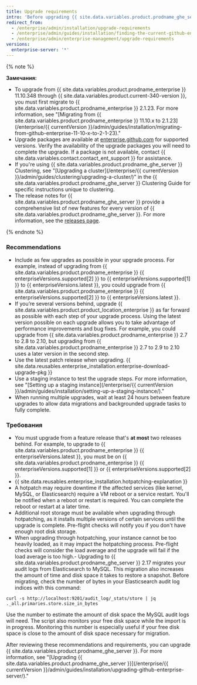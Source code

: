 ```yaml
---
title: Upgrade requirements
intro: 'Before upgrading {{ site.data.variables.product.prodname_ghe_server }}, review these recommendations and requirements to plan your upgrade strategy.'
redirect_from:
  - /enterprise/admin/installation/upgrade-requirements
  - /enterprise/admin/guides/installation/finding-the-current-github-enterprise-release/
  - /enterprise/admin/enterprise-management/upgrade-requirements
versions:
  enterprise-server: '*'
---
```


{% note %}

**Замечания:**
- To upgrade from {{ site.data.variables.product.prodname_enterprise }} 11.10.348 through {{ site.data.variables.product.current-340-version }}, you must first migrate to {{ site.data.variables.product.prodname_enterprise }} 2.1.23. For more information, see "[Migrating from {{ site.data.variables.product.prodname_enterprise }} 11.10.x to 2.1.23](/enterprise/{{ currentVersion }}/admin/guides/installation/migrating-from-github-enterprise-11-10-x-to-2-1-23)."
- Upgrade packages are available at [enterprise.github.com](https://enterprise.github.com/releases) for supported versions. Verify the availability of the upgrade packages you will need to complete the upgrade. If a package is not available, contact {{ site.data.variables.contact.contact_ent_support }} for assistance.
- If you're using {{ site.data.variables.product.prodname_ghe_server }} Clustering, see "[Upgrading a cluster](/enterprise/{{ currentVersion }}/admin/guides/clustering/upgrading-a-cluster/)" in the {{ site.data.variables.product.prodname_ghe_server }} Clustering Guide for specific instructions unique to clustering.
-   The release notes for {{ site.data.variables.product.prodname_ghe_server }} provide a comprehensive list of new features for every version of {{ site.data.variables.product.prodname_ghe_server }}. For more information, see the [releases page](https://enterprise.github.com/releases).

{% endnote %}

### Recommendations

- Include as few upgrades as possible in your upgrade process. For example, instead of upgrading from {{ site.data.variables.product.prodname_enterprise }} {{ enterpriseVersions.supported[2] }} to {{ enterpriseVersions.supported[1] }} to {{ enterpriseVersions.latest }}, you could upgrade from {{ site.data.variables.product.prodname_enterprise }} {{ enterpriseVersions.supported[2] }} to {{ enterpriseVersions.latest }}.
- If you’re several versions behind, upgrade {{ site.data.variables.product.product_location_enterprise }} as far forward as possible with each step of your upgrade process. Using the latest version possible on each upgrade allows you to take advantage of performance improvements and bug fixes. For example, you could upgrade from {{ site.data.variables.product.prodname_enterprise }} 2.7 to 2.8 to 2.10, but upgrading from {{ site.data.variables.product.prodname_enterprise }} 2.7 to 2.9 to 2.10 uses a later version in the second step.
- Use the latest patch release when upgrading. {{ site.data.reusables.enterprise_installation.enterprise-download-upgrade-pkg }}
- Use a staging instance to test the upgrade steps. For more information, see "[Setting up a staging instance](/enterprise/{{ currentVersion }}/admin/guides/installation/setting-up-a-staging-instance/)."
- When running multiple upgrades, wait at least 24 hours between feature upgrades to allow data migrations and backgrounded upgrade tasks to fully complete.

### Требования

- You must upgrade from a feature release that's **at most** two releases behind. For example, to upgrade to {{ site.data.variables.product.prodname_enterprise }} {{ enterpriseVersions.latest }}, you must be on {{ site.data.variables.product.prodname_enterprise }} {{ enterpriseVersions.supported[1] }} or {{ enterpriseVersions.supported[2] }}.
- {{ site.data.reusables.enterprise_installation.hotpatching-explanation }}
- A hotpatch may require downtime if the affected services (like kernel, MySQL, or Elasticsearch) require a VM reboot or a service restart. You'll be notified when a reboot or restart is required. You can complete the reboot or restart at a later time.
- Additional root storage must be available when upgrading through hotpatching, as it installs multiple versions of certain services until the upgrade is complete. Pre-flight checks will notify you if you don't have enough root disk storage.
- When upgrading through hotpatching, your instance cannot be too heavily loaded, as it may impact the hotpatching process. Pre-flight checks will consider the load average and the upgrade will fail if the load average is too high.- Upgrading to {{ site.data.variables.product.prodname_ghe_server }} 2.17 migrates your audit logs from Elasticsearch to MySQL. This migration also increases the amount of time and disk space it takes to restore a snapshot. Before migrating, check the number of bytes in your Elasticsearch audit log indices with this command:
``` shell
curl -s http://localhost:9201/audit_log/_stats/store | jq ._all.primaries.store.size_in_bytes
```
Use the number to estimate the amount of disk space the MySQL audit logs will need. The script also monitors your free disk space while the import is in progress. Monitoring this number is especially useful if your free disk space is close to the amount of disk space necessary for migration.

After reviewing these recommendations and requirements, you can upgrade {{ site.data.variables.product.prodname_ghe_server }}. For more information, see "[Upgrading {{ site.data.variables.product.prodname_ghe_server }}](/enterprise/{{ currentVersion }}/admin/guides/installation/upgrading-github-enterprise-server/)."
